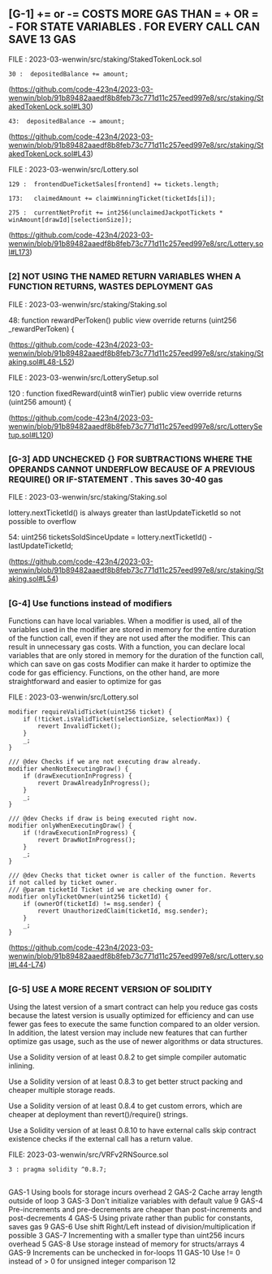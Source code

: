 ## [G-1]  <X> += <Y> or <X>-=<Y> COSTS MORE GAS THAN <X> = <X> + <Y> OR <X>=<X> - <Y> FOR STATE VARIABLES . FOR EVERY CALL CAN SAVE 13 GAS 

FILE : 2023-03-wenwin/src/staking/StakedTokenLock.sol

    30 :  depositedBalance += amount;

(https://github.com/code-423n4/2023-03-wenwin/blob/91b89482aaedf8b8feb73c771d11c257eed997e8/src/staking/StakedTokenLock.sol#L30)

    43:  depositedBalance -= amount;

(https://github.com/code-423n4/2023-03-wenwin/blob/91b89482aaedf8b8feb73c771d11c257eed997e8/src/staking/StakedTokenLock.sol#L43)

FILE : 2023-03-wenwin/src/Lottery.sol

    129 :  frontendDueTicketSales[frontend] += tickets.length;

    173:   claimedAmount += claimWinningTicket(ticketIds[i]);

    275 :  currentNetProfit += int256(unclaimedJackpotTickets * winAmount[drawId][selectionSize]);

(https://github.com/code-423n4/2023-03-wenwin/blob/91b89482aaedf8b8feb73c771d11c257eed997e8/src/Lottery.sol#L173)

##

### [2] NOT USING THE NAMED RETURN VARIABLES WHEN A FUNCTION RETURNS, WASTES DEPLOYMENT GAS

FILE : 2023-03-wenwin/src/staking/Staking.sol

   48: function rewardPerToken() public view override returns (uint256 _rewardPerToken) {

(https://github.com/code-423n4/2023-03-wenwin/blob/91b89482aaedf8b8feb73c771d11c257eed997e8/src/staking/Staking.sol#L48-L52)

FILE : 2023-03-wenwin/src/LotterySetup.sol

   120 : function fixedReward(uint8 winTier) public view override returns (uint256 amount) {

(https://github.com/code-423n4/2023-03-wenwin/blob/91b89482aaedf8b8feb73c771d11c257eed997e8/src/LotterySetup.sol#L120)

##

### [G-3] ADD UNCHECKED {} FOR SUBTRACTIONS WHERE THE OPERANDS CANNOT UNDERFLOW BECAUSE OF A PREVIOUS REQUIRE() OR IF-STATEMENT . This saves 30-40 gas

FILE : 2023-03-wenwin/src/staking/Staking.sol

lottery.nextTicketId() is always greater than lastUpdateTicketId so not possible to overflow 

  54: uint256 ticketsSoldSinceUpdate = lottery.nextTicketId() - lastUpdateTicketId;

(https://github.com/code-423n4/2023-03-wenwin/blob/91b89482aaedf8b8feb73c771d11c257eed997e8/src/staking/Staking.sol#L54)

##

### [G-4] Use functions instead of modifiers

Functions can have local variables. When a modifier is used, all of the variables used in the modifier are stored in memory for the entire duration of the function call, even if they are not used after the modifier. This can result in unnecessary gas costs. With a function, you can declare local variables that are only stored in memory for the duration of the function call, which can save on gas costs
Modifier  can make it harder to optimize the code for gas efficiency. Functions, on the other hand, are more straightforward and easier to optimize for gas

FILE : 2023-03-wenwin/src/Lottery.sol

    modifier requireValidTicket(uint256 ticket) {
        if (!ticket.isValidTicket(selectionSize, selectionMax)) {
            revert InvalidTicket();
        }
        _;
    }

    /// @dev Checks if we are not executing draw already.
    modifier whenNotExecutingDraw() {
        if (drawExecutionInProgress) {
            revert DrawAlreadyInProgress();
        }
        _;
    }

    /// @dev Checks if draw is being executed right now.
    modifier onlyWhenExecutingDraw() {
        if (!drawExecutionInProgress) {
            revert DrawNotInProgress();
        }
        _;
    }

    /// @dev Checks that ticket owner is caller of the function. Reverts if not called by ticket owner.
    /// @param ticketId Ticket id we are checking owner for.
    modifier onlyTicketOwner(uint256 ticketId) {
        if (ownerOf(ticketId) != msg.sender) {
            revert UnauthorizedClaim(ticketId, msg.sender);
        }
        _;
    }

 (https://github.com/code-423n4/2023-03-wenwin/blob/91b89482aaedf8b8feb73c771d11c257eed997e8/src/Lottery.sol#L44-L74)

##

### [G-5] USE A MORE RECENT VERSION OF SOLIDITY

Using the latest version of a smart contract can help you reduce gas costs because the latest version is usually optimized for efficiency and can use fewer gas fees to execute the same function compared to an older version. In addition, the latest version may include new features that can further optimize gas usage, such as the use of newer algorithms or data structures.

Use a Solidity version of at least 0.8.2 to get simple compiler automatic inlining.

Use a Solidity version of at least 0.8.3 to get better struct packing and cheaper multiple storage reads.

Use a Solidity version of at least 0.8.4 to get custom errors, which are cheaper at deployment than revert()/require() strings.

Use a Solidity version of at least 0.8.10 to have external calls skip contract existence checks if the external call has a return value.

FILE: 2023-03-wenwin/src/VRFv2RNSource.sol
 
    3 : pragma solidity ^0.8.7;

##






GAS-1	Using bools for storage incurs overhead	2
GAS-2	Cache array length outside of loop	3
GAS-3	Don't initialize variables with default value	9
GAS-4	Pre-increments and pre-decrements are cheaper than post-increments and post-decrements	4
GAS-5	Using private rather than public for constants, saves gas	9
GAS-6	Use shift Right/Left instead of division/multiplication if possible	3
GAS-7	Incrementing with a smaller type than uint256 incurs overhead	5
GAS-8	Use storage instead of memory for structs/arrays	4
GAS-9	Increments can be unchecked in for-loops	11
GAS-10	Use != 0 instead of > 0 for unsigned integer comparison	12